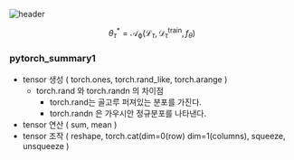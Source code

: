 ![header](https://capsule-render.vercel.app/api?type=waving&color=auto&height=200&text=Welcome!%20&fontSize=60&fontAlignY=40&desc=I'm%20joonho)

$$\theta^*_\tau = \mathcal{A_\phi}(\mathcal{L}_\tau,\mathcal{D}_\tau^{\text{train}},f_\theta)$$

### pytorch_summary1
* tensor 생성 ( torch.ones, torch.rand_like, torch.arange )
  * torch.rand 와 torch.randn 의 차이점 
    * torch.rand는 골고루 퍼져있는 분포를 가진다.
    * torch.randn 은 가우시안 정규분포를 나타낸다.
* tensor 연산 ( sum, mean )
* tensor 조작 ( reshape, torch.cat(dim=0(row) dim=1(columns), squeeze, unsqueeze )

